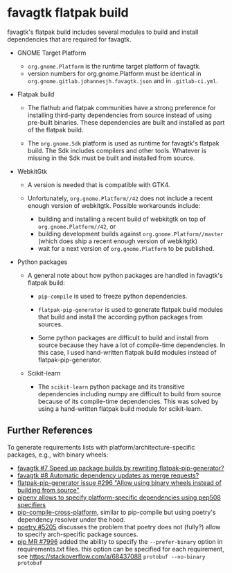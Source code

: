 # favagtk flatpak build

favagtk's flatpak build includes several modules to build and install dependencies that are required for favagtk.

- GNOME Target Platform

  - `org.gnome.Platform` is the runtime target platform of favagtk.
  - version numbers for org.gnome.Platform must be identical in `org.gnome.gitlab.johannesjh.favagtk.json` and in `.gitlab-ci.yml`.

- Flatpak build

  - The flathub and flatpak communities have a strong preference for installing third-party dependencies from source instead of using pre-built binaries. These dependencies are built and installed as part of the flatpak build.

  - The `org.gnome.Sdk` platform is used as runtime for favagtk's flatpak build. The Sdk includes compilers and other tools. Whatever is missing in the Sdk must be built and installed from source.

- WebkitGtk

  - A version is needed that is compatible with GTK4.

  - Unfortunately, `org.gnome.Platform//42` does not include a recent enough version of webkitgtk. Possible workarounds include:
    - building and installing a recent build of webkitgtk on top of `org.gnome.Platform//42`, or
    - building development builds against `org.gnome.Platform//master` (which does ship a recent enough version of webkitgtk)
    - wait for a next version of `org.gnome.Platform` to be published.

- Python packages

  - A general note about how python packages are handled in favagtk's flatpak build:

    - `pip-compile` is used to freeze python dependencies.

    - `flatpak-pip-generator` is used to generate flatpak build modules that build and install the according python packages from sources.

    - Some python packages are difficult to build and install from source because they have a lot of compile-time dependencies. In this case, I used hand-written flatpak build modules instead of flatpak-pip-generator.

  - Scikit-learn

    - The `scikit-learn` python package and its transitive dependencies including numpy are difficult to build from source because of its compile-time dependencies. This was solved by using a hand-written flatpak build module for scikit-learn.

## Further References

To generate requirements lists with platform/architecture-specific packages, e.g., with binary wheels:

- [favagtk #7 Speed up package builds by rewriting flatpak-pip-generator?](https://gitlab.gnome.org/johannesjh/favagtk/-/issues/7)
- [favagtk #8 Automatic dependency updates as merge requests?](https://gitlab.gnome.org/johannesjh/favagtk/-/issues/8)
- [flatpak-pip-generator issue #296 "Allow using binary wheels instead of building from source"](https://github.com/flatpak/flatpak-builder-tools/issues/296)
- [pipenv allows to specify platform-specific dependencies using pep508 specifiers](https://dev.to/tomoyukiaota/creating-a-pipfile-which-has-different-installation-instructions-depending-on-operating-systems-pytorch-v041-as-an-example-56i8)
- [pip-compile-cross-platform](https://pypi.org/project/pip-compile-cross-platform/), similar to pip-compile but using poetry's dependency resolver under the hood.
- [poetry #5205](https://github.com/python-poetry/poetry/issues/5205) discusses the problem that poetry does not (fully?) allow to specify arch-specific package sources.
- [pip MR #7996](https://github.com/pypa/pip/pull/7996/files#diff-fb0dc145687a7bd36497effbe61f66392a3252ef9cdae5f3bdcf6c01a6ba9955) added the ability to specify the `--prefer-binary` option in requirements.txt files.
  this option can be specified for each requirement, see https://stackoverflow.com/a/68437088 `protobuf --no-binary protobuf`


